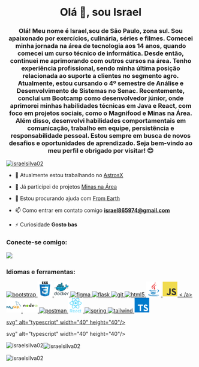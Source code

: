<h1 align="center">Olá 👋, sou Israel</h1>
<h3 align="center">Olá! Meu nome é Israel,sou de São Paulo, zona sul. Sou apaixonado por exercícios, culinária, séries e filmes. Comecei minha jornada na área de tecnologia aos 14 anos, quando comecei um curso técnico de informática. Desde então, continuei me aprimorando com outros cursos na área. Tenho experiência profissional, sendo minha última posição relacionada ao suporte a clientes no segmento agro. Atualmente, estou cursando o 4º semestre de Análise e Desenvolvimento de Sistemas no Senac. Recentemente, concluí um Bootcamp como desenvolvedor júnior, onde aprimorei minhas habilidades técnicas em Java e React, com foco em projetos sociais, como o Magnifood e Minas na Área. Além disso, desenvolvi habilidades comportamentais em comunicação, trabalho em equipe, persistência e responsabilidade pessoal. Estou sempre em busca de novos desafios e oportunidades de aprendizado. Seja bem-vindo ao meu perfil e obrigado por visitar! 😊</h3>

<p align="left"> <a href="https://github.com/ryo-ma/github-profile-trophy"><img src="https://github-profile-trophy.vercel.app /?username=israelsilva02" alt="israelsilva02" /></a> </p>

- 🔭 Atualmente estou trabalhando no [AstrosX](https://github.com/AstrosX)

- 👯 Já participei de projetos [Minas na Área](https://github.com/PI-G04)

- 🤝 Estou procurando ajuda com [From Earth](https://github.com/From-Earth)

- 📫 Como entrar em contato comigo **israel865974@gmail.com**

- ⚡ Curiosidade **Gosto bas**

<h3 align="left">Conecte-se comigo:</h3>
<p align="left">
<a href="https://www.linkedin.com/in/israel-bernardo-desenvolvedorjavajunior" target="_blank"><img src="https://img.shields.io/badge/-LinkedIn-%230077B5?style=for-the-badge&logo=linkedin&logoColor=white" target="_blank"></a>
</p>

<h3 align="left">Idiomas e ferramentas:</h3>
<p align="left"> <a href="https://getbootstrap.com" target="_blank" rel="noreferrer"> <img src="https://raw.githubusercontent.com/devicons/devicon /master/icons/bootstrap/bootstrap-plain-wordmark.svg" alt="bootstrap" width="40" height="40"/> </a> <a href="https://www.w3schools.com /css/" target="_blank" rel="noreferrer"> <img src="https://raw.githubusercontent.com/devicons/devicon/master/icons/css3/css3-original-wordmark.svg" alt= "css3" width="40" height="40"/> </a> <a href="https://www.docker.com/" target="_blank" rel="noreferrer"> <img src="https://raw.githubusercontent.com/devicons/devicon/master/icons/docker/docker-original-wordmark.svg" alt=" docker" width="40" height="40"/> </a> <a href="https://www.figma.com/" target="_blank" rel="noreferrer"> <img src=" https://www.vectorlogo.zone/logos/figma/figma-icon.svg" alt="figma" width="40" height="40"/> </a> <a href="https:// flask.palletsprojects.com/" target="_blank" rel="noreferrer"> <img src="https://www.vectorlogo.zone/logos/pocoo_flask/pocoo_flask-icon.svg" alt="flask" width="40" height="40"/> </a> <a href="https://git-scm.com/" target="_blank" rel="noreferrer"> <img src="https://www.vectorlogo.zone/logos/git-scm/git-scm-icon.svg" alt="git" width="40" height="40"/> </a> <a href="https://www.w3.org/html/" target="_blank" rel="noreferrer"> <img src="https://raw.githubusercontent.com/devicons/devicon/master/ ícones/html5/html5-original-wordmark.svg" alt="html5" width="40" height="40"/> </a> <a href="https://www.java.com" target="_blank" rel="noreferrer"> <img src="https://raw.githubusercontent.com/devicons/devicon/master/icons/java/java-original.svg" alt="java" largura ="40" height="40"/> </a> <a href="https://developer.mozilla.org/en-US/docs/Web/JavaScript" target="_blank" rel="noreferrer" > <img src="https://raw.githubusercontent.com/devicons/devicon/master/icons/javascript/javascript-original.svg" alt="javascript" width="40" height="40"/> < /a> <a href="https://www.mysql.com/" target="_blank" rel="noreferrer"> <img src="https://raw.githubusercontent.com/devicons/devicon/master/icons/mysql/mysql-original-wordmark.svg" alt="mysql" width="40" height="40"/> </a> <a href="https:// nodejs.org" target="_blank" rel="noreferrer"> <img src="https://raw.githubusercontent.com/devicons/devicon/master/icons/nodejs/nodejs-original-wordmark.svg" alt= "nodejs" width="40" height="40"/> </a> <a href="https://postman.com" target="_blank" rel="noreferrer"> <img src="https: //www.vectorlogo.zone/logos/getpostman/getpostman-icon.svg" alt="postman" width="40" height="40"/> </a> <a href="https://reactjs.org/" target="_blank" rel="noreferrer"> <img src="https://raw.githubusercontent.com/devicons/devicon/master/icons/react/react-original-wordmark.svg " alt="react" width="40" height="40"/> </a> <a href="https://spring.io/" target="_blank" rel="noreferrer"> <img src ="https://www.vectorlogo.zone/logos/springio/springio-icon.svg" alt="spring" width="40" height="40"/> </a> <a href="https: //tailwindcss.com/" target="_blank" rel="noreferrer"> <img src="https://www.vectorlogo.zone/logos/tailwindcss/tailwindcss-icon.svg" alt="tailwind" width="40" height="40"/> </a> <a href="https://www.typescriptlang.org/" target="_blank" rel="noreferrer"> <img src="https://raw.githubusercontent.com/devicons/devicon/master/icons/typescript/typescript-original.svg" alt="typescript" width="40" height="40"/> </ uma> </p>svg" alt="typescript" width="40" height="40"/> </a> </p>svg" alt="typescript" width="40" height="40"/> </a> </p>

<p><img align="left" src="https://github-readme-stats.vercel.app/api/top-langs?username=israelsilva02&show_icons=true&locale=en&layout=compact" alt="israelsilva02" /> </p>

<p> <img align="center" src="https://github-readme-stats.vercel.app/api?username=israelsilva02&show_icons=true&locale=en" alt="israelsilva02" /> </p>

<p><img align="center" src="https://github-readme-streak-stats.herokuapp.com/?user=israelsilva02&" alt="israelsilva02" /></p>
